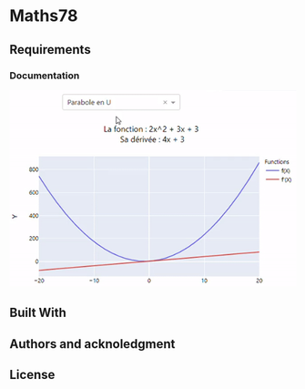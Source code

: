 # Maths78

## Requirements

### Documentation

<img src ="assets/function.gif" width = "auto" height = "auto">

## Built With

## Authors and acknoledgment

## License
